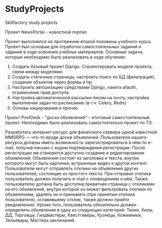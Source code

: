 # StudyProjects
Skillfactory study projects

Проект NewsPortal - новостной портал

Проект выполнялся на протяжении второй половины учебного курса.
Проект был основым для отработки самостоятельных заданий и заданий в ходе освоения учебных материалов.
Основные задачи, которые необходимо было реализовать в ходе обучения:
1. Создать базовый проект Django. Спроектировать модели проекта, связи между моделями.
2. Создать статичные страницы, настроить поиск по БД (фильтрация), создание объектов через формы и пр.
3. Настроить авторизацию средствами Django, пакета allauth, ограничение прав доступа.
4. Настройка автоматической рассылки писем на почту, настройка выполнения задач по расписанию (в т.ч. Celery, Redis)
5. Основы кэширования и прочее.


Проект PostDesk - "доска объявлений" - итоговый самостоятельный проект. Неопходимо было реализовать самостоятельно
проект по ТЗ:


Разработать интернет-ресурс для фанатского сервера одной известной MMORPG — что-то вроде доски объявлений.
Пользователи нашего ресурса должны иметь возможность зарегистрироваться в нём по e-mail, получив письмо с кодом подтверждения регистрации.
После регистрации им становится доступно создание и редактирование объявлений.
Объявления состоят из заголовка и текста, внутри которого могут быть картинки, встроенные видео и другой контент.
Пользователи могут отправлять отклики на объявления других пользователей, состоящие из простого текста. При отправке отклика пользователь должен получить e-mail с оповещением о нём.
Также пользователю должна быть доступна приватная страница с откликами на его объявления, внутри которой он может фильтровать отклики по объявлениям, удалять их и принимать (при принятии отклика пользователю, оставившему отклик, также должно прийти уведомление).
Кроме того, пользователь обязательно должен определить объявление в одну из следующих категорий: Танки, Хилы, ДД, Торговцы, Гилдмастеры, Квестгиверы, Кузнецы, Кожевники, Зельевары, Мастера заклинаний.
